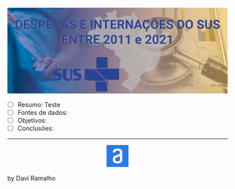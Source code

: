 ![Capa README](reports/figures/projeto_01/Capa_README.png "Capa do README")

- [ ] Resumo: Teste
- [ ] Fontes de dados:
- [ ] Objetivos:
- [ ] Conclusões:

------

<div align = "center">
<div>
<img src = "reports/figures/alura_logo.jpeg" alt = "Logo_Alura" width = "50" /></div>
</div>

by Davi Ramalho
